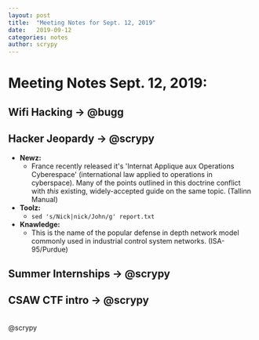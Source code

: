 ```yaml
---
layout: post
title:  "Meeting Notes for Sept. 12, 2019"
date:   2019-09-12
categories: notes
author: scrypy
---
```

# Meeting Notes Sept. 12, 2019:

## Wifi Hacking -> @bugg

## Hacker Jeopardy -> @scrypy
- **Newz:**
  - France recently released it's 'Internat Applique aux Operations Cyberespace' (international law applied to operations in cyberspace). Many of the points outlined in this doctrine conflict with *this* existing, widely-accepted guide on the same topic. (Tallinn Manual)
- **Toolz:**
  - `sed 's/Nick|nick/John/g' report.txt`
- **Knawledge:**
  - This is the name of the popular defense in depth network model commonly used in industrial control system networks. (ISA-95/Purdue)
  <!--This extremely popular (now) computing construct is an isolated user space in which computer programs run directly on the host operating system's kernel (and file system) but have access to a restricted subset of its resources.-->

## Summer Internships -> @scrypy

## CSAW CTF intro -> @scrypy

<br>
@scrypy
